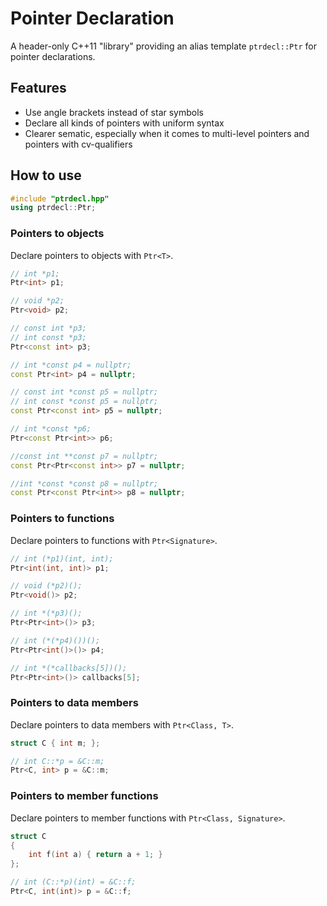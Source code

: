 # Pointer Declaration
A header-only C++11 "library" providing an alias template `ptrdecl::Ptr` for pointer declarations.

## Features

- Use angle brackets instead of star symbols
- Declare all kinds of pointers with uniform syntax
- Clearer sematic, especially when it comes to multi-level pointers and pointers with cv-qualifiers

## How to use
```cpp
#include "ptrdecl.hpp"
using ptrdecl::Ptr;
```

### Pointers to objects
Declare pointers to objects with `Ptr<T>`.

```cpp
// int *p1;
Ptr<int> p1;

// void *p2;
Ptr<void> p2;

// const int *p3;
// int const *p3;
Ptr<const int> p3;

// int *const p4 = nullptr;
const Ptr<int> p4 = nullptr;

// const int *const p5 = nullptr;
// int const *const p5 = nullptr;
const Ptr<const int> p5 = nullptr;

// int *const *p6;
Ptr<const Ptr<int>> p6;

//const int **const p7 = nullptr;
const Ptr<Ptr<const int>> p7 = nullptr;

//int *const *const p8 = nullptr;
const Ptr<const Ptr<int>> p8 = nullptr;
```

### Pointers to functions
Declare pointers to functions with `Ptr<Signature>`.

```cpp
// int (*p1)(int, int);
Ptr<int(int, int)> p1;

// void (*p2)();
Ptr<void()> p2;

// int *(*p3)();
Ptr<Ptr<int>()> p3;

// int (*(*p4)())();
Ptr<Ptr<int()>()> p4;

// int *(*callbacks[5])();
Ptr<Ptr<int>()> callbacks[5];
```

### Pointers to data members
Declare pointers to data members with `Ptr<Class, T>`.

```cpp
struct C { int m; };

// int C::*p = &C::m;
Ptr<C, int> p = &C::m;
```

### Pointers to member functions
Declare pointers to member functions with `Ptr<Class, Signature>`.

```cpp
struct C
{
    int f(int a) { return a + 1; }
};

// int (C::*p)(int) = &C::f;
Ptr<C, int(int)> p = &C::f;
```
